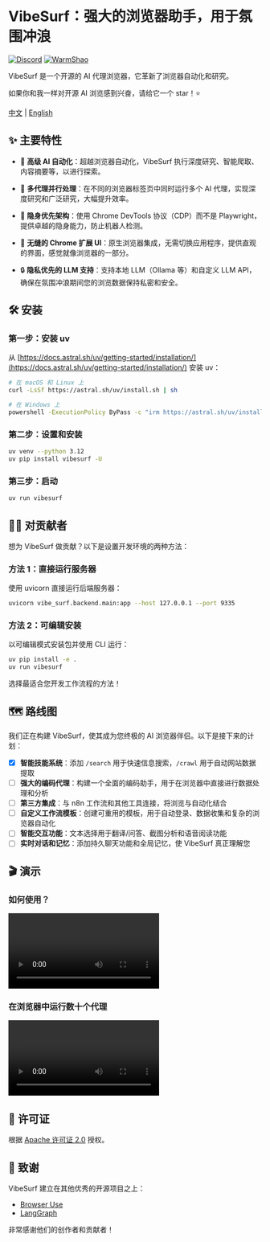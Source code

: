 # VibeSurf：强大的浏览器助手，用于氛围冲浪

[![Discord](https://img.shields.io/discord/1303749220842340412?color=7289DA&label=Discord&logo=discord&logoColor=white)](https://discord.gg/TXNnP9gJ)
[![WarmShao](https://img.shields.io/twitter/follow/warmshao?style=social)](https://x.com/warmshao)

VibeSurf 是一个开源的 AI 代理浏览器，它革新了浏览器自动化和研究。

如果你和我一样对开源 AI 浏览感到兴奋，请给它一个 star！⭐

[中文](README_zh.md) | [English](README.md)

## ✨ 主要特性

- 🧠 **高级 AI 自动化**：超越浏览器自动化，VibeSurf 执行深度研究、智能爬取、内容摘要等，以进行探索。

- 🚀 **多代理并行处理**：在不同的浏览器标签页中同时运行多个 AI 代理，实现深度研究和广泛研究，大幅提升效率。

- 🥷 **隐身优先架构**：使用 Chrome DevTools 协议（CDP）而不是 Playwright，提供卓越的隐身能力，防止机器人检测。

- 🎨 **无缝的 Chrome 扩展 UI**：原生浏览器集成，无需切换应用程序，提供直观的界面，感觉就像浏览器的一部分。

- 🔒 **隐私优先的 LLM 支持**：支持本地 LLM（Ollama 等）和自定义 LLM API，确保在氛围冲浪期间您的浏览数据保持私密和安全。

## 🛠️ 安装

### 第一步：安装 uv
从 [https://docs.astral.sh/uv/getting-started/installation/](https://docs.astral.sh/uv/getting-started/installation/) 安装 uv：

```bash
# 在 macOS 和 Linux 上
curl -LsSf https://astral.sh/uv/install.sh | sh

# 在 Windows 上
powershell -ExecutionPolicy ByPass -c "irm https://astral.sh/uv/install.ps1 | iex"
```

### 第二步：设置和安装
```bash
uv venv --python 3.12
uv pip install vibesurf -U
```

### 第三步：启动
```bash
uv run vibesurf
```

## 👩‍💻 对贡献者

想为 VibeSurf 做贡献？以下是设置开发环境的两种方法：

### 方法 1：直接运行服务器
使用 uvicorn 直接运行后端服务器：
```bash
uvicorn vibe_surf.backend.main:app --host 127.0.0.1 --port 9335
```

### 方法 2：可编辑安装
以可编辑模式安装包并使用 CLI 运行：
```bash
uv pip install -e .
uv run vibesurf
```

选择最适合您开发工作流程的方法！

## 🗺️ 路线图

我们正在构建 VibeSurf，使其成为您终极的 AI 浏览器伴侣。以下是接下来的计划：

- [x] **智能技能系统**：添加 `/search` 用于快速信息搜索，`/crawl` 用于自动网站数据提取
- [ ] **强大的编码代理**：构建一个全面的编码助手，用于在浏览器中直接进行数据处理和分析
- [ ] **第三方集成**：与 n8n 工作流和其他工具连接，将浏览与自动化结合
- [ ] **自定义工作流模板**：创建可重用的模板，用于自动登录、数据收集和复杂的浏览器自动化
- [ ] **智能交互功能**：文本选择用于翻译/问答、截图分析和语音阅读功能
- [ ] **实时对话和记忆**：添加持久聊天功能和全局记忆，使 VibeSurf 真正理解您

## 🎬 演示

### 如何使用？
<video src="https://github.com/user-attachments/assets/0a4650c0-c4ed-423e-9e16-7889e9f9816d" controls="controls">您的浏览器不支持播放此视频！</video>

### 在浏览器中运行数十个代理
<video src="https://github.com/user-attachments/assets/9c461a6e-5d97-4335-ba09-59e8ec4ad47b" controls="controls">您的浏览器不支持播放此视频！</video>

## 📝 许可证

根据 [Apache 许可证 2.0](LICENSE) 授权。

## 👏 致谢

VibeSurf 建立在其他优秀的开源项目之上：

- [Browser Use](https://github.com/browser-use/browser-use)
- [LangGraph](https://github.com/langchain-ai/langgraph)

非常感谢他们的创作者和贡献者！